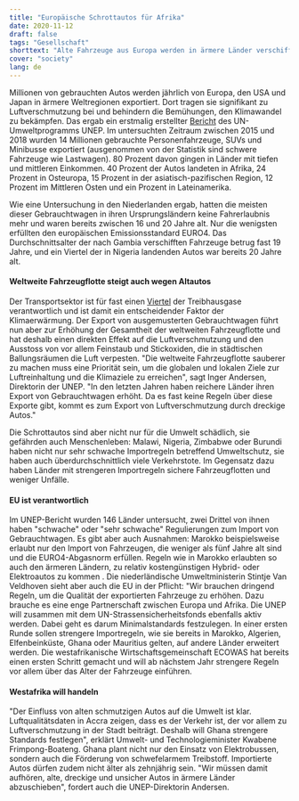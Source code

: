 ```yaml
---
title: "Europäische Schrottautos für Afrika"
date: 2020-11-12
draft: false
tags: "Gesellschaft"
shorttext: "Alte Fahrzeuge aus Europa werden in ärmere Länder verschifft. Dort verpesten sie die Luft und führen zu Unfällen."
cover: "society"
lang: de
---
```


Millionen von gebrauchten Autos werden jährlich von Europa, den USA und Japan in ärmere Weltregionen exportiert. Dort tragen sie signifikant zu Luftverschmutzung bei und behindern die Bemühungen, den Klimawandel zu bekämpfen. Das ergab ein erstmalig erstellter [Bericht](/static/downloads/UVE.pdf "Global Trade in Used Vehicles Report") des UN-Umweltprogramms UNEP. Im untersuchten Zeitraum zwischen 2015 und 2018 wurden 14 Millionen gebrauchte Personenfahrzeuge, SUVs und Minibusse exportiert (ausgenommen von der Statistik sind schwere Fahrzeuge wie Lastwagen). 80 Prozent davon gingen in Länder mit tiefen und mittleren Einkommen. 40 Prozent der Autos landeten in Afrika, 24 Prozent in Osteuropa, 15 Prozent in der asiatisch-pazifischen Region, 12 Prozent im Mittleren Osten und ein Prozent in Lateinamerika.

Wie eine Untersuchung in den Niederlanden ergab, hatten die meisten dieser Gebrauchtwagen in ihren Ursprungsländern keine Fahrerlaubnis mehr und waren bereits zwischen 16 und 20 Jahre alt. Nur die wenigsten erfüllten den europäischen Emissionsstandard EURO4. Das Durchschnittsalter der nach Gambia verschifften Fahrzeuge betrug fast 19 Jahre, und ein Viertel der in Nigeria landenden Autos war bereits 20 Jahre alt.

#### Weltweite Fahrzeugflotte steigt auch wegen Altautos

Der Transportsektor ist für fast einen [Viertel](/static/downloads/ipcc_wg3_ar5_chapter8.pdf "Transport") der Treibhausgase verantwortlich und ist damit ein entscheidender Faktor der Klimaerwärmung. Der Export von ausgemusterten Gebrauchtwagen führt nun aber zur Erhöhung der Gesamtheit der weltweiten Fahrzeugflotte und hat deshalb einen direkten Effekt auf die Luftverschmutzung und den Ausstoss von vor allem Feinstaub und Stickoxiden, die in städtischen Ballungsräumen die Luft verpesten. "Die weltweite Fahrzeugflotte sauberer zu machen muss eine Priorität sein, um die globalen und lokalen Ziele zur Luftreinhaltung und die Klimaziele zu erreichen", sagt Inger Andersen, Direktorin der UNEP. "In den letzten Jahren haben reichere Länder ihren Export von Gebrauchtwagen erhöht. Da es fast keine Regeln über diese Exporte gibt, kommt es zum Export von Luftverschmutzung durch dreckige Autos."

Die Schrottautos sind aber nicht nur für die Umwelt schädlich, sie gefährden auch Menschenleben: Malawi, Nigeria, Zimbabwe oder Burundi haben nicht nur sehr schwache Importregeln betreffend Umweltschutz, sie haben auch überdurchschnittlich viele Verkehrstote. Im Gegensatz dazu haben Länder mit strengeren Importregeln sichere Fahrzeugflotten und weniger Unfälle.

#### EU ist verantwortlich

Im UNEP-Bericht wurden 146 Länder untersucht, zwei Drittel von ihnen haben "schwache" oder "sehr schwache" Regulierungen zum Import von Gebrauchtwagen. Es gibt aber auch Ausnahmen: Marokko beispielsweise erlaubt nur den Import von Fahrzeugen, die weniger als fünf Jahre alt sind und die EURO4-Abgasnorm erfüllen. Regeln wie in Marokko erlaubten so auch den ärmeren Ländern, zu relativ kostengünstigen Hybrid- oder Elektroautos zu kommen . Die niederländische Umweltministerin Stintje Van Veldhoven sieht aber auch die EU in der Pflicht: "Wir brauchen dringend Regeln, um die Qualität der exportierten Fahrzeuge zu erhöhen. Dazu brauche es eine enge Partnerschaft zwischen Europa und Afrika. Die UNEP will zusammen mit dem UN-Strassensicherheitsfonds ebenfalls aktiv werden. Dabei geht es darum Minimalstandards festzulegen. In einer ersten Runde sollen strengere Importregeln, wie sie bereits in Marokko, Algerien, Elfenbeinküste, Ghana oder Mauritius gelten, auf andere Länder erweitert werden. Die westafrikanische Wirtschaftsgemeinschaft ECOWAS hat bereits einen ersten Schritt gemacht und will ab nächstem Jahr strengere Regeln vor allem über das Alter der Fahrzeuge einführen.

####  Westafrika will handeln

"Der Einfluss von alten schmutzigen Autos auf die Umwelt ist klar. Luftqualitätsdaten in Accra zeigen, dass es der Verkehr ist, der vor allem zu Luftverschmutzung in der Stadt beiträgt. Deshalb will Ghana strengere Standards festlegen", erklärt Umwelt- und Technologieminister Kwabene Frimpong-Boateng. Ghana plant nicht nur den Einsatz von Elektrobussen, sondern auch die Förderung von schwefelarmem Treibstoff. Importierte Autos dürfen zudem nicht älter als zehnjährig sein. "Wir müssen damit aufhören, alte, dreckige und unsicher Autos in ärmere Länder abzuschieben", fordert auch die UNEP-Direktorin Andersen.

